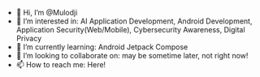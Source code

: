 - 👋 Hi, I’m @Mulodji
- 👀 I’m interested in: AI Application Development, Android Development, Application Security(Web/Mobile), Cybersecurity Awareness, Digital Privacy
- 🌱 I’m currently learning: Android Jetpack Compose
- 💞️ I’m looking to collaborate on: may be sometime later, not right now!
- 📫 How to reach me: Here!

<!---
Mulodji/Mulodji is a ✨ special ✨ repository because its `README.md` (this file) appears on your GitHub profile.
You can click the Preview link to take a look at your changes.
--->
